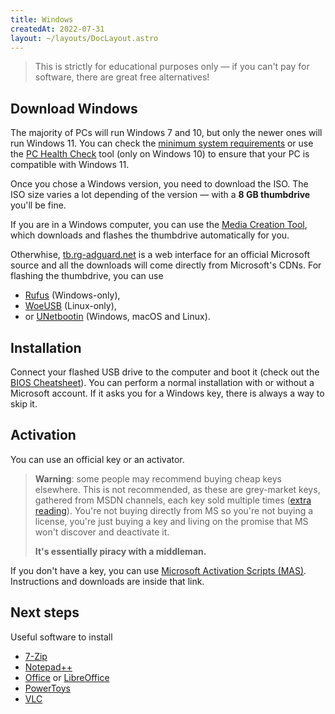 ```yaml
---
title: Windows
createdAt: 2022-07-31
layout: ~/layouts/DocLayout.astro
---
```


> This is strictly for educational purposes only — if you can't pay for software, there are great free alternatives!

<!-- toc -->

## Download Windows

The majority of PCs will run Windows 7 and 10, but only the newer ones will run Windows 11. You can check the [minimum system requirements](https://www.microsoft.com/en-us/windows/windows-11-specifications) or use the [PC Health Check](https://aka.ms/GetPCHealthCheckApp) tool (only on Windows 10) to ensure that your PC is compatible with Windows 11.

Once you chose a Windows version, you need to download the ISO. The ISO size varies a lot depending of the version — with a **8 GB thumbdrive** you'll be fine.

If you are in a Windows computer, you can use the [Media Creation Tool](https://www.microsoft.com/en-us/software-download/windows10), which downloads and flashes the thumbdrive automatically for you.

Otherwhise, [tb.rg-adguard.net](https://tb.rg-adguard.net/public.php) is a web interface for an official Microsoft source and all the downloads will come directly from Microsoft's CDNs. For flashing the thumbdrive, you can use

- [Rufus](https://rufus.ie/en/) (Windows-only),
- [WoeUSB](https://github.com/WoeUSB) (Linux-only),
- or [UNetbootin](https://unetbootin.github.io/) (Windows, macOS and Linux).

## Installation

Connect your flashed USB drive to the computer and boot it (check out the [BIOS Cheatsheet](../bios/)). You can perform a normal installation with or without a Microsoft account. If it asks you for a Windows key, there is always a way to skip it.

## Activation

You can use an official key or an activator.

> **Warning**: some people may recommend buying cheap keys elsewhere. This is not recommended, as these are grey-market keys, gathered from MSDN channels, each key sold multiple times ([extra reading](https://www.reddit.com/r/windows/comments/b7jolc/comment/ejshgai/)). You're not buying directly from MS so you're not buying a license, you're just buying a key and living on the promise that MS won't discover and deactivate it.
>
> **It's essentially piracy with a middleman.**

If you don't have a key, you can use [Microsoft Activation Scripts (MAS)](https://github.com/massgravel/Microsoft-Activation-Scripts/releases/latest). Instructions and downloads are inside that link.

## Next steps

Useful software to install

- [7-Zip](https://www.7-zip.org/index.html)
- [Notepad++](https://notepad-plus-plus.org/)
- [Office](../office/) or [LibreOffice](https://www.libreoffice.org/)
- [PowerToys](https://github.com/microsoft/PowerToys)
- [VLC](https://www.videolan.org/vlc/)

